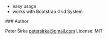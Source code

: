 - easy usage
- works with Bootstrap Grid System

### Author

Peter Širka <petersirka@gmail.com>
License: MIT